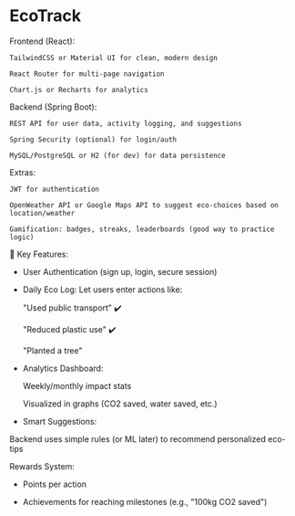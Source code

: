 # EcoTrack

Frontend (React):

    TailwindCSS or Material UI for clean, modern design

    React Router for multi-page navigation

    Chart.js or Recharts for analytics

Backend (Spring Boot):

    REST API for user data, activity logging, and suggestions

    Spring Security (optional) for login/auth

    MySQL/PostgreSQL or H2 (for dev) for data persistence

Extras:

    JWT for authentication

    OpenWeather API or Google Maps API to suggest eco-choices based on location/weather

    Gamification: badges, streaks, leaderboards (good way to practice logic)

🧩 Key Features:
- User Authentication (sign up, login, secure session)

- Daily Eco Log: Let users enter actions like:

    "Used public transport" ✔️

    "Reduced plastic use" ✔️

    "Planted a tree" 

-  Analytics Dashboard:

    Weekly/monthly impact stats

    Visualized in graphs (CO2 saved, water saved, etc.)

- Smart Suggestions:

Backend uses simple rules (or ML later) to recommend personalized eco-tips

Rewards System:

- Points per action

- Achievements for reaching milestones (e.g., "100kg CO2 saved")